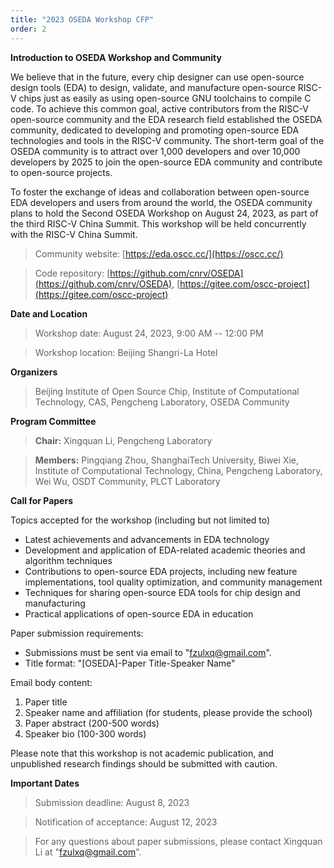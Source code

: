 ```yaml
---
title: "2023 OSEDA Workshop CFP"
order: 2
---
```


**Introduction to OSEDA Workshop and Community**

We believe that in the future, every chip designer can use open-source design tools (EDA) to design, validate, and manufacture open-source RISC-V chips just as easily as using open-source GNU toolchains to compile C code. To achieve this common goal, active contributors from the RISC-V open-source community and the EDA research field established the OSEDA community, dedicated to developing and promoting open-source EDA technologies and tools in the RISC-V community. The short-term goal of the OSEDA community is to attract over 1,000 developers and over 10,000 developers by 2025 to join the open-source EDA community and contribute to open-source projects.

To foster the exchange of ideas and collaboration between open-source EDA developers and users from around the world, the OSEDA community plans to hold the Second OSEDA Workshop on August 24, 2023, as part of the third RISC-V China Summit. This workshop will be held concurrently with the RISC-V China Summit.

> Community website: [https://eda.oscc.cc/](https://oscc.cc/)

> Code repository: [https://github.com/cnrv/OSEDA](https://github.com/cnrv/OSEDA), [https://gitee.com/oscc-project](https://gitee.com/oscc-project)

**Date and Location**

> Workshop date: August 24, 2023, 9:00 AM -- 12:00 PM

> Workshop location: Beijing Shangri-La Hotel

**Organizers**

> Beijing Institute of Open Source Chip, 
> Institute of Computational Technology, CAS, 
> Pengcheng Laboratory, 
> OSEDA Community

**Program Committee**

> **Chair:**
> Xingquan Li, Pengcheng Laboratory

> **Members:**
> Pingqiang Zhou, ShanghaiTech University, 
> Biwei Xie, Institute of Computational Technology, China, Pengcheng Laboratory, 
> Wei Wu, OSDT Community, PLCT Laboratory

**Call for Papers**

Topics accepted for the workshop (including but not limited to)

* Latest achievements and advancements in EDA technology
* Development and application of EDA-related academic theories and algorithm techniques
* Contributions to open-source EDA projects, including new feature implementations, tool quality optimization, and community management
* Techniques for sharing open-source EDA tools for chip design and manufacturing
* Practical applications of open-source EDA in education

Paper submission requirements:

* Submissions must be sent via email to "fzulxq@gmail.com".
* Title format: "[OSEDA]-Paper Title-Speaker Name"

Email body content:

1. Paper title
2. Speaker name and affiliation (for students, please provide the school)
3. Paper abstract (200-500 words)
4. Speaker bio (100-300 words)

Please note that this workshop is not academic publication, and unpublished research findings should be submitted with caution.

**Important Dates**

> Submission deadline: August 8, 2023

> Notification of acceptance: August 12, 2023

> For any questions about paper submissions, please contact Xingquan Li at "fzulxq@gmail.com".